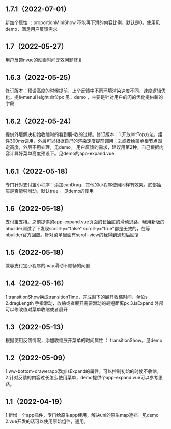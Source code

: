 ## 1.7.1（2022-07-01）
新加个属性 ：proportionMiniShow 不能再下滑的内容比例，默认是0，使用见demo，满足用户反馈需求
## 1.7（2022-05-27）
用户反馈nvue的动画时间无效问题修复
## 1.6.3（2022-05-25）
修订版本：预设高度的时候提前，上个反馈中不同环境渲染速度不同，速度逻辑优化。提供menuHeight 单位px  见：demo ，主要是针对用户的闪的优化提供新的字段
## 1.6.2（2022-05-24）
提供外层解决初始收缩时的看到展-收的过程。修订版本：1.开放initTop方法，组件300ms调用，外层可以根据自己的渲染速度提前调用；2.或者给菜单根节点固定高度，外层不用处理，见demo。 用户反馈的需求，建议用第2种，自己根据内容计算好菜单高度预设下。见demo的app-expand.vue
## 1.6.1（2022-05-18）
专门针对支付宝小程序：添加canDrag，其他的小程序使用同样有效果。底部抽屉是否能够滑动，默认true 。见demo的使用
## 1.6（2022-05-18）
支付宝支持。之前提供的app-expand.vue页面的长抽屉的滑动思路，我用新版的hbuilder测试了下发现scroll-y="false" scroll-y="true"都是无效的，在等hbuilder官方回应。针对菜单里面有scroll-view的我得到通知后回复
## 1.5（2022-05-18）
兼容支付宝小程序的map滑动不顺畅的问题
## 1.4（2022-05-16）
1.transitionShow换成transitionTime，完成剩下的展开收缩时间，单位s
2.dragLength 手指滑动，收缩或者展开需要滑动的最短距离px
3.isExpand 外部可以修改值对菜单收缩或者展开
## 1.3（2022-05-13）
根据使用反馈情况，添加收缩展开菜单的时间属性 ： transitionShow。见demo 
## 1.2（2022-05-09）
1.ww-bottom-drawerapp添加isExpand的属性，可以控制初始的时候不收缩。
2.针对反馈的内容过长怎么使用菜单，demo提供个app-expand.vue可以参考思路。
## 1.1（2022-04-19）
1.新增一个app插件，专门给原生app使用，解决uni的原生map遮挡。见demo
2.vue开发的话可以使用原始组件，通用。
